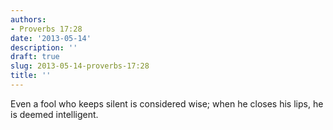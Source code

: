 ```yaml
---
authors:
- Proverbs 17:28
date: '2013-05-14'
description: ''
draft: true
slug: 2013-05-14-proverbs-17:28
title: ''
---
```

Even a fool who keeps silent is considered wise; when he closes his lips, he is deemed intelligent.



